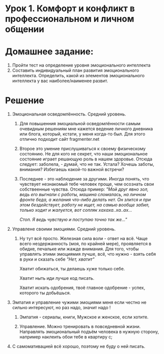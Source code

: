 # Урок 1. Комфорт и конфликт в профессиональном и личном общении
# Домашнее задание:

1. Пройти тест на определение уровня эмоционального интеллекта
2. Составить индивидуальный план развития эмоционального интеллекта. Определить, какой из элементов эмоционального интеллекта у вас наиболее/наименее развит.

# Решение

1. Эмоциональная осведомлённость. Средний уровень.

   1. Для повышенния эмоциальной осведомлённости самым очевидным решениям мне кажется ведение личного дневника или блога, который, кстати, у меня когда-то был. Для этого отлично подходит сайт fragmenter.net

   2. Второе это умение прислушиваться к своему физическому состоянию. Не для кого не секрет, что наши эмоциональное состояние играет решающую роль в нашем здоровье. Отсюда следует: заболела, - думай, что не так. Устала? Хочешь заботы, внимания? Избегаешь какой-то важной встречи?

   3. Последнее - это наблюдение за другими. Иногда понять, что чувствует незнакомый тебе человек проще, чем осознать свои собствеенные чувства. Отсюда пример: _"Мой друг явно зол, ведь его выгнали с работы, машина сломалась, на личном фронте беда, а желания что-либо делать нет. Он злится и при этом бездействует, работу не ищет, на самью вообще забил, только ходит и жалуется, вот сопляк хахаха..ха..ах..._

      _Стоп. Я ведь чувствую и поступаю точно так же..."_

2. Управлене своими эмоциями. Средний уровень.

   1. Ну тут всё просто. Железная сила воли - ответ на всё. Чаще всего нездержанность (моя, по крайней мере), проявляется в обидке, печальке или жажде внимания. Для того, чтобы управлять этими эмоциямия лучше, всё, что нужно - взять себя в руки и сказать себе _"Нет, хватит"_

      Хватит обижаться, ты делаешь хуже только себе.

      Хватит ныть иди лучше код писать.

      Хватит искать одобрения, твоё главное одобрение - успех, которого ты добьёшься.

3. Эмпатия и управление чужими эмоциями меня если честно не сильно интересуют, но раз надо, значит надо !

   1. Эмпатия - сериалы, книги, Мужское и женское, если хотите.

   2. Управление. Можно тренировать в повседневной жизни. Направлять эмоциональный подъём человека в нужную сторону, например наклеить обои тебе в квартиру с;

4. С самомативацией всё хорошо, поэтому не буду о ней писать.
